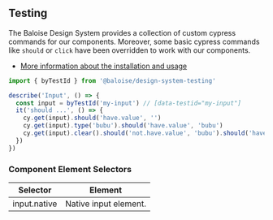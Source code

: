 ## Testing

The Baloise Design System provides a collection of custom cypress commands for our components. Moreover, some basic cypress commands like `should` or `click` have been overridden to work with our components.

- [More information about the installation and usage](?path=/docs/development-testing--page)

<!-- START: human documentation -->

```typescript
import { byTestId } from '@baloise/design-system-testing'

describe('Input', () => {
  const input = byTestId('my-input') // [data-testid="my-input"]
  it('should ...', () => {
    cy.get(input).should('have.value', '')
    cy.get(input).type('bubu').should('have.value', 'bubu')
    cy.get(input).clear().should('not.have.value', 'bubu').should('have.value', '')
  })
})
```

<!-- END: human documentation -->


### Component Element Selectors

| Selector     | Element               |
| ------------ | --------------------- |
| input.native | Native input element. |


